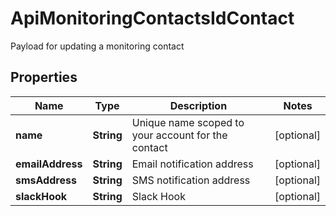 

# ApiMonitoringContactsIdContact

Payload for updating a monitoring contact
## Properties

Name | Type | Description | Notes
------------ | ------------- | ------------- | -------------
**name** | **String** | Unique name scoped to your account for the contact |  [optional]
**emailAddress** | **String** | Email notification address |  [optional]
**smsAddress** | **String** | SMS notification address |  [optional]
**slackHook** | **String** | Slack Hook |  [optional]



